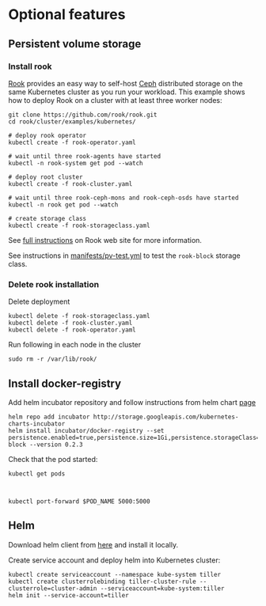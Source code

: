 

# Optional features

## Persistent volume storage

### Install rook

[Rook](https://rook.io/) provides an easy way to self-host
[Ceph](https://ceph.com/) distributed storage on the same Kubernetes
cluster as you run your workload.  This example shows how to deploy
Rook on a cluster with at least three worker nodes:

    git clone https://github.com/rook/rook.git
    cd rook/cluster/examples/kubernetes/

    # deploy rook operator
    kubectl create -f rook-operator.yaml

    # wait until three rook-agents have started
    kubectl -n rook-system get pod --watch

    # deploy root cluster
    kubectl create -f rook-cluster.yaml

    # wait until three rook-ceph-mons and rook-ceph-osds have started
    kubectl -n rook get pod --watch

    # create storage class
    kubectl create -f rook-storageclass.yaml

See
[full instructions](https://rook.io/docs/rook/master/)
on Rook web site for more information.

See instructions in [manifests/pv-test.yml](manifests/pv-test.yml) to
test the `rook-block` storage class.


### Delete rook installation

Delete deployment

    kubectl delete -f rook-storageclass.yaml
    kubectl delete -f rook-cluster.yaml
    kubectl delete -f rook-operator.yaml


Run following in each node in the cluster

    sudo rm -r /var/lib/rook/


## Install docker-registry

Add helm incubator repository and follow instructions from helm chart [page](https://kubeapps.com/charts/incubator/docker-registry)

    helm repo add incubator http://storage.googleapis.com/kubernetes-charts-incubator
    helm install incubator/docker-registry --set persistence.enabled=true,persistence.size=1Gi,persistence.storageClass=rook-block --version 0.2.3


Check that the pod started:

    kubectl get pods



    kubectl port-forward $POD_NAME 5000:5000


## Helm

Download helm client from
[here](https://github.com/kubernetes/helm/releases) and install it
locally.

Create service account and deploy helm into Kubernetes cluster:

    kubectl create serviceaccount --namespace kube-system tiller
    kubectl create clusterrolebinding tiller-cluster-rule --clusterrole=cluster-admin --serviceaccount=kube-system:tiller
    helm init --service-account=tiller


